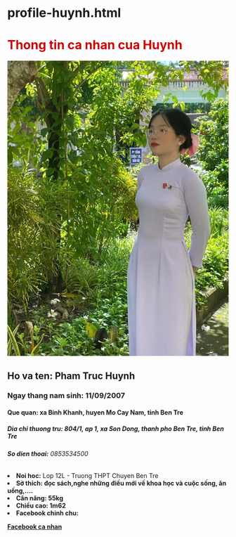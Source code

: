 # profile-huynh.html
<!DOCTYPE html>  
<html>  
<head>  
    <title>Thong tin ca nhan</title>  
<head>
<body> 
    <div>  
        <h1><strong><span style="color:rgb(205,0,0)">Thong tin ca nhan cua Huynh</span></strong></h1>  
		<img src="huynh.jpg" alt="Hình mình nè!">
    </div>  	
    <main>  
        <h2><strong>Ho va ten:</strong> Pham Truc Huynh</h2>  
		<h3><strong>Ngay thang nam sinh:</strong> 11/09/2007</h3>
		<h4><strong>Que quan:</strong> xa Binh Khanh, huyen Mo Cay Nam, tinh Ben Tre</h4>
		<h5><strong>Dia chi thuong tru:</strong> 804/1, ap 1, xa Son Dong, thanh pho Ben Tre, tinh Ben Tre</h5>
		<h6><strong>So dien thoai:</strong> 0853534500</h6>
		<li><strong>Noi hoc:</strong> Lop 12L - Truong THPT Chuyen Ben Tre</li>
		<li><strong>Sở thích: đọc sách,nghe những điều mới về khoa học và cuộc sống, ăn uống,....</li>
		<li><strong>Cân năng:</strong> 55kg
		<li><strong>Chiều cao:</strong> 1m62	
	<li><strong>Facebook chinh chu:</strong></li>
	<p><a href="https://www.facebook.com/profile.php?id=100064651721703&mibextid=ZbWKwLFacebookwww.facebook.com"> Facebook ca nhan</a></p>
        </ul>  
    </main>  
</body>  
</html>
